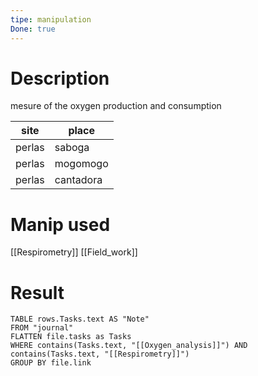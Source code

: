 ```yaml
---
tipe: manipulation
Done: true
---
```

# Description 
mesure of the oxygen production and consumption 

| site   | place     |
| ------ | --------- |
| perlas | saboga    |
| perlas | mogomogo  |
| perlas | cantadora |

# Manip used 
[[Respirometry]]
[[Field_work]]
# Result 
```dataview
TABLE rows.Tasks.text AS "Note"
FROM "journal"
FLATTEN file.tasks as Tasks
WHERE contains(Tasks.text, "[[Oxygen_analysis]]") AND contains(Tasks.text, "[[Respirometry]]") 
GROUP BY file.link

```
